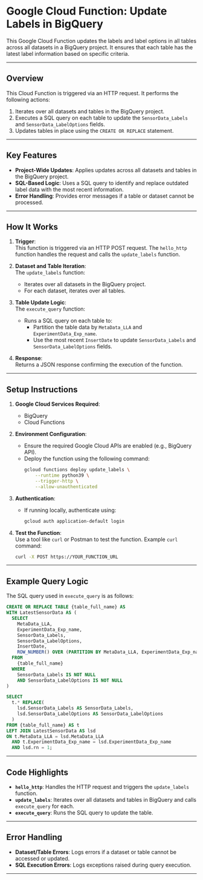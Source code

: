 
# Google Cloud Function: Update Labels in BigQuery

This Google Cloud Function updates the labels and label options in all tables across all datasets in a BigQuery project. It ensures that each table has the latest label information based on specific criteria.

---

## Overview

This Cloud Function is triggered via an HTTP request. It performs the following actions:
1. Iterates over all datasets and tables in the BigQuery project.
2. Executes a SQL query on each table to update the `SensorData_Labels` and `SensorData_LabelOptions` fields.
3. Updates tables in place using the `CREATE OR REPLACE` statement.

---

## Key Features
- **Project-Wide Updates**: Applies updates across all datasets and tables in the BigQuery project.
- **SQL-Based Logic**: Uses a SQL query to identify and replace outdated label data with the most recent information.
- **Error Handling**: Provides error messages if a table or dataset cannot be processed.

---

## How It Works
1. **Trigger**:  
   This function is triggered via an HTTP POST request. The `hello_http` function handles the request and calls the `update_labels` function.

2. **Dataset and Table Iteration**:  
   The `update_labels` function:
   - Iterates over all datasets in the BigQuery project.
   - For each dataset, iterates over all tables.

3. **Table Update Logic**:  
   The `execute_query` function:
   - Runs a SQL query on each table to:
     - Partition the table data by `MetaData_LLA` and `ExperimentData_Exp_name`.
     - Use the most recent `InsertDate` to update `SensorData_Labels` and `SensorData_LabelOptions` fields.

4. **Response**:  
   Returns a JSON response confirming the execution of the function.

---

## Setup Instructions
1. **Google Cloud Services Required**:
   - BigQuery
   - Cloud Functions

2. **Environment Configuration**:
   - Ensure the required Google Cloud APIs are enabled (e.g., BigQuery API).  
   - Deploy the function using the following command:
     ```bash
     gcloud functions deploy update_labels \
         --runtime python39 \
         --trigger-http \
         --allow-unauthenticated
     ```

3. **Authentication**:
   - If running locally, authenticate using:
     ```bash
     gcloud auth application-default login
     ```

4. **Test the Function**:  
   Use a tool like `curl` or Postman to test the function. Example `curl` command:
   ```bash
   curl -X POST https://YOUR_FUNCTION_URL
   ```

---

## Example Query Logic
The SQL query used in `execute_query` is as follows:

```sql
CREATE OR REPLACE TABLE {table_full_name} AS
WITH LatestSensorData AS (
  SELECT 
    MetaData_LLA,
    ExperimentData_Exp_name,
    SensorData_Labels,
    SensorData_LabelOptions,
    InsertDate,
    ROW_NUMBER() OVER (PARTITION BY MetaData_LLA, ExperimentData_Exp_name ORDER BY InsertDate DESC) AS rn
  FROM 
    {table_full_name}
  WHERE
    SensorData_Labels IS NOT NULL
    AND SensorData_LabelOptions IS NOT NULL
)

SELECT 
  t.* REPLACE(
    lsd.SensorData_Labels AS SensorData_Labels,
    lsd.SensorData_LabelOptions AS SensorData_LabelOptions
  )
FROM {table_full_name} AS t
LEFT JOIN LatestSensorData AS lsd
ON t.MetaData_LLA = lsd.MetaData_LLA
  AND t.ExperimentData_Exp_name = lsd.ExperimentData_Exp_name
  AND lsd.rn = 1;
```

---

## Code Highlights
- **`hello_http`**: Handles the HTTP request and triggers the `update_labels` function.
- **`update_labels`**: Iterates over all datasets and tables in BigQuery and calls `execute_query` for each.
- **`execute_query`**: Runs the SQL query to update the table.

---

## Error Handling
- **Dataset/Table Errors**: Logs errors if a dataset or table cannot be accessed or updated.
- **SQL Execution Errors**: Logs exceptions raised during query execution.

---


